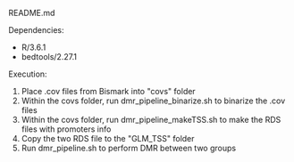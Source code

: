 README.md

Dependencies:
- R/3.6.1
- bedtools/2.27.1

Execution:
1) Place .cov files from Bismark into "covs" folder
2) Within the covs folder, run dmr_pipeline_binarize.sh to binarize the .cov files
3) Within the covs folder, run dmr_pipeline_makeTSS.sh to make the RDS files with promoters info
4) Copy the two RDS file to the "GLM_TSS" folder
5) Run dmr_pipeline.sh to perform DMR between two groups 